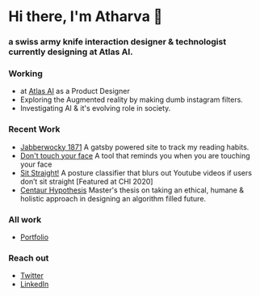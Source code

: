 # Hi there, I'm Atharva 👋 
### a swiss army knife interaction designer & technologist currently designing at Atlas AI.


### Working
- at [Atlas AI](https://www.atlasai.co/) as a Product Designer
- Exploring the Augmented reality by making dumb instagram filters.
- Investigating AI & it's evolving role in society. 


### Recent Work
- [Jabberwocky 1871](https://jabberwocky1871.netlify.app/) A gatsby powered site to track my reading habits.
- [Don't touch your face](https://atharvapatil.github.io/corona-go/) A tool that reminds you when you are touching your face
- [Sit Straight!](https://atharvapatil.github.io/teachable-browser/) A posture classifier that blurs out Youtube videos if users don’t sit straight [Featured at CHI 2020]
- [Centaur Hypothesis](https://vimeo.com/425262774) Master's thesis on taking an ethical, humane & holistic approach in designing an algorithm filled future.


### All work
- [Portfolio](https://atharvapatil.github.io/)


### Reach out
- [Twitter](https://twitter.com/_atharvapatil)
- [LinkedIn](https://www.linkedin.com/in/atharvaabhaypatil/)


<!--
**atharvapatil/atharvapatil** is a ✨ _special_ ✨ repository because its `README.md` (this file) appears on your GitHub profile.

Here are some ideas to get you started:

- 🔭 I’m currently working on ...
- 🌱 I’m currently learning ...
- 👯 I’m looking to collaborate on ...
- 🤔 I’m looking for help with ...
- 💬 Ask me about ...
- 📫 How to reach me: ...
- 😄 Pronouns: ...
- ⚡ Fun fact: ...
-->
